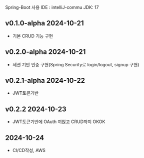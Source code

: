 Spring-Boot 사용
IDE : intelliJ-commu
JDK: 17  

## v0.1.0-alpha 2024-10-21    
- 기본 CRUD 기능 구현  
## v0.2.0-alpha 2024-10-21  
- 세션 기반 인증 구현(Spring Security로 login/logout, signup 구현)  
## v0.2.1-alpha 2024-10-22
- JWT토큰기반  
## v0.2.2 2024-10-23    
- JWT토큰기반에 OAuth 끼얹고 CRUD까지 OKOK
## 2024-10-24 
- CI/CD작성, AWS

